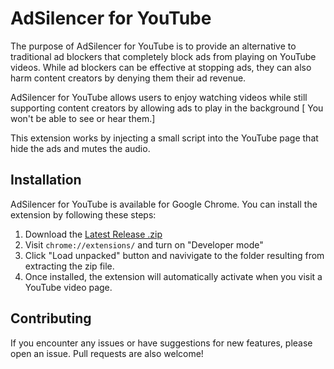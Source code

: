 # AdSilencer for YouTube

The purpose of AdSilencer for YouTube is to provide an alternative to traditional ad blockers that completely block ads from playing on YouTube videos. While ad blockers can be effective at stopping ads, they can also harm content creators by denying them their ad revenue.

AdSilencer for YouTube allows users to enjoy watching videos while still supporting content creators by allowing ads to play in the background [ You won't be able to see or hear them.]

This extension works by injecting a small script into the YouTube page that hide the ads and mutes the audio.

## Installation

AdSilencer for YouTube is available for Google Chrome. You can install the extension by following these steps:

1. Download the [Latest Release .zip](https://github.com/mahmoudElmaandi/AdSilencer-for-YouTube/releases/tag/v1.0)
2. Visit `chrome://extensions/` and turn on "Developer mode"
3. Click "Load unpacked" button and navivigate to the folder resulting from extracting the zip file.
4. Once installed, the extension will automatically activate when you visit a YouTube video page.


## Contributing

If you encounter any issues or have suggestions for new features, please open an issue. Pull requests are also welcome!